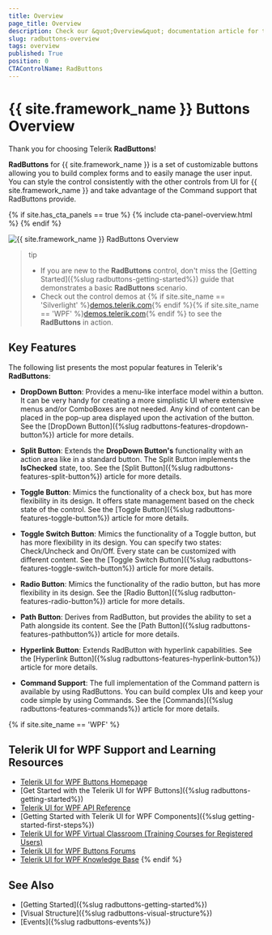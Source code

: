 ```yaml
---
title: Overview
page_title: Overview
description: Check our &quot;Overview&quot; documentation article for the RadButtons {{ site.framework_name }} control.
slug: radbuttons-overview
tags: overview
published: True
position: 0
CTAControlName: RadButtons
---
```


# {{ site.framework_name }} Buttons Overview

Thank you for choosing Telerik __RadButtons__!

__RadButtons__ for {{ site.framework_name }} is a set of customizable buttons allowing you to build complex forms and to easily manage the user input.  You can style the control consistently with the other controls from UI for {{ site.framework_name }} and take advantage of the Command support that RadButtons provide.

{% if site.has_cta_panels == true %}
{% include cta-panel-overview.html %}
{% endif %}

![{{ site.framework_name }} RadButtons Overview](images/ButtonsOverview_02.png)

>tip
>* If you are new to the __RadButtons__ control, don't miss the [Getting Started]({%slug radbuttons-getting-started%}) guide that demonstrates a basic __RadButtons__ scenario.
>* Check out the control demos at {% if site.site_name == 'Silverlight' %}[demos.telerik.com](https://demos.telerik.com/silverlight/#Buttons/FirstLook){% endif %}{% if site.site_name == 'WPF' %}[demos.telerik.com](https://demos.telerik.com/wpf/){% endif %} to see the __RadButtons__ in action.

## Key Features

The following list presents the most popular features in Telerik's __RadButtons__:

* __DropDown Button__: Provides a menu-like interface model within a button. It can be very handy for creating a more simplistic UI where extensive menus and/or ComboBoxes are not needed. Any kind of content can be placed in the pop-up area displayed upon the activation of the button. See the [DropDown Button]({%slug radbuttons-features-dropdown-button%}) article for more details.

* __Split Button__: Extends the __DropDown Button's__ functionality with an action area like in a standard button. The Split Button implements the __IsChecked__ state, too. See the [Split Button]({%slug radbuttons-features-split-button%}) article for more details.

* __Toggle Button__: Mimics the functionality of a check box, but has more flexibility in its design. It offers state management based on the check state of the control. See the [Toggle Button]({%slug radbuttons-features-toggle-button%}) article for more details.

* __Toggle Switch Button__: Mimics the functionality of a Toggle button, but has more flexibility in its design. You can specify two states: Check/Uncheck and On/Off. Every state can be customized with different content. See the [Toggle Switch Button]({%slug radbuttons-features-toggle-switch-button%}) article for more details.

* __Radio Button__: Mimics the functionality of the radio button, but has more flexibility in its design. See the [Radio Button]({%slug radbutton-features-radio-button%}) article for more details.

* __Path Button__: Derives from RadButton, but provides the ability to set a Path alongside its content. See the [Path Button]({%slug radbuttons-features-pathbutton%}) article for more details.

* __Hyperlink Button__: Extends RadButton with hyperlink capabilities. See the [Hyperlink Button]({%slug radbuttons-features-hyperlink-button%}) article for more details.

* __Command Support__: The full implementation of the Command pattern is available by using RadButtons. You can build complex UIs and keep your code simple by using Commands. See the [Commands]({%slug radbuttons-features-commands%}) article for more details.

{% if site.site_name == 'WPF' %}
## Telerik UI for WPF Support and Learning Resources

* [Telerik UI for WPF Buttons Homepage](https://www.telerik.com/products/wpf/button.aspx)
* [Get Started with the Telerik UI for WPF Buttons]({%slug radbuttons-getting-started%})
* [Telerik UI for WPF API Reference](https://docs.telerik.com/devtools/wpf/api/)
* [Getting Started with Telerik UI for WPF Components]({%slug getting-started-first-steps%})
* [Telerik UI for WPF Virtual Classroom (Training Courses for Registered Users)](https://learn.telerik.com/learn/course/external/view/elearning/16/telerik-ui-for-wpf) 
* [Telerik UI for WPF Buttons Forums](https://www.telerik.com/forums/wpf)
* [Telerik UI for WPF Knowledge Base](https://docs.telerik.com/devtools/wpf/knowledge-base)
{% endif %}

## See Also
 * [Getting Started]({%slug radbuttons-getting-started%})
 * [Visual Structure]({%slug radbuttons-visual-structure%})
 * [Events]({%slug radbuttons-events%}) 
